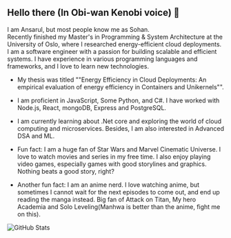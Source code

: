 ## Hello there (In Obi-wan Kenobi voice) 👋

I am Ansarul, but most people know me as Sohan.\
Recently finished my Master's in Programming & System Architecture at the University of Oslo, where I researched energy-efficient cloud deployments.
I am a software engineer with a passion for building scalable and efficient systems. I have experience in various programming languages and frameworks, and I love to learn new technologies.

- My thesis was titled ""Energy Efficiency in Cloud Deployments: An empirical evaluation of energy efficiency in Containers and Unikernels"".
- I am proficient in JavaScript, Some Python, and C#. I have worked with Node.js, React, mongoDB, Express and PostgreSQL.
- I am currently learning about .Net core and exploring the world of cloud computing and microservices. Besides, I am also interested in Advanced DSA and ML.

- Fun fact: I am a huge fan of Star Wars and Marvel Cinematic Universe. I love to watch movies and series in my free time. I also enjoy playing video games, especially games with good storylines and graphics. Nothing beats a good story, right?
- Another fun fact: I am an anime nerd. I love watching anime, but sometimes I cannot wait for the next episodes to come out, and end up reading the manga instead. Big fan of Attack on Titan, My hero Academia and Solo Leveling(Manhwa is better than the anime, fight me on this).

![GitHub Stats](https://github-readme-stats.vercel.app/api?username=ansarulSohan&show_icons=true&theme=radical)

<!--
**ansarulSohan/ansarulSohan** is a ✨ _special_ ✨ repository because its `README.md` (this file) appears on your GitHub profile.

Here are some ideas to get you started:

- 🔭 I’m currently working on ...
- 🌱 I’m currently learning ...
- 👯 I’m looking to collaborate on ...
- 🤔 I’m looking for help with ...
- 💬 Ask me about ...
- 📫 How to reach me: ...
- 😄 Pronouns: ...
- ⚡ Fun fact: ...
-->
